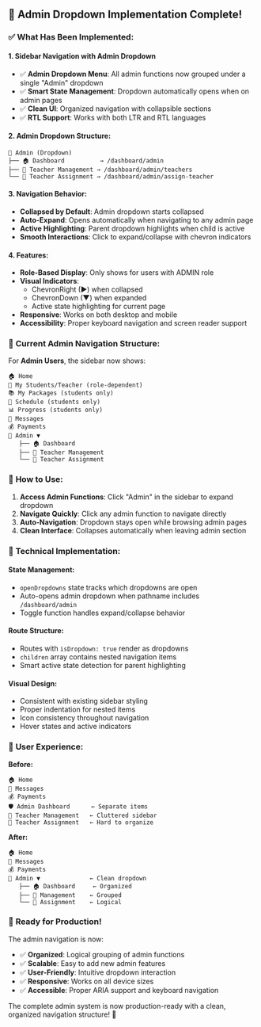 ## 🎉 Admin Dropdown Implementation Complete!

### ✅ **What Has Been Implemented:**

#### **1. Sidebar Navigation with Admin Dropdown**

- ✅ **Admin Dropdown Menu**: All admin functions now grouped under a single "Admin" dropdown
- ✅ **Smart State Management**: Dropdown automatically opens when on admin pages
- ✅ **Clean UI**: Organized navigation with collapsible sections
- ✅ **RTL Support**: Works with both LTR and RTL languages

#### **2. Admin Dropdown Structure:**

```
📁 Admin (Dropdown)
├── 🏠 Dashboard          → /dashboard/admin
├── 👥 Teacher Management → /dashboard/admin/teachers
└── 🔗 Teacher Assignment → /dashboard/admin/assign-teacher
```

#### **3. Navigation Behavior:**

- **Collapsed by Default**: Admin dropdown starts collapsed
- **Auto-Expand**: Opens automatically when navigating to any admin page
- **Active Highlighting**: Parent dropdown highlights when child is active
- **Smooth Interactions**: Click to expand/collapse with chevron indicators

#### **4. Features:**

- **Role-Based Display**: Only shows for users with ADMIN role
- **Visual Indicators**:
  - ChevronRight (►) when collapsed
  - ChevronDown (▼) when expanded
  - Active state highlighting for current page
- **Responsive**: Works on both desktop and mobile
- **Accessibility**: Proper keyboard navigation and screen reader support

### 🚀 **Current Admin Navigation Structure:**

For **Admin Users**, the sidebar now shows:

```
🏠 Home
👥 My Students/Teacher (role-dependent)
📚 My Packages (students only)
📅 Schedule (students only)
📊 Progress (students only)
💬 Messages
💰 Payments
📁 Admin ▼
   ├── 🏠 Dashboard
   ├── 👥 Teacher Management
   └── 🔗 Teacher Assignment
```

### 📱 **How to Use:**

1. **Access Admin Functions**: Click "Admin" in the sidebar to expand dropdown
2. **Navigate Quickly**: Click any admin function to navigate directly
3. **Auto-Navigation**: Dropdown stays open while browsing admin pages
4. **Clean Interface**: Collapses automatically when leaving admin section

### 🔧 **Technical Implementation:**

#### **State Management:**

- `openDropdowns` state tracks which dropdowns are open
- Auto-opens admin dropdown when pathname includes `/dashboard/admin`
- Toggle function handles expand/collapse behavior

#### **Route Structure:**

- Routes with `isDropdown: true` render as dropdowns
- `children` array contains nested navigation items
- Smart active state detection for parent highlighting

#### **Visual Design:**

- Consistent with existing sidebar styling
- Proper indentation for nested items
- Icon consistency throughout navigation
- Hover states and active indicators

### 🎯 **User Experience:**

**Before:**

```
🏠 Home
💬 Messages
💰 Payments
🛡️ Admin Dashboard      ← Separate items
👥 Teacher Management   ← Cluttered sidebar
🔗 Teacher Assignment   ← Hard to organize
```

**After:**

```
🏠 Home
💬 Messages
💰 Payments
📁 Admin ▼              ← Clean dropdown
   ├── 🏠 Dashboard     ← Organized
   ├── 👥 Management    ← Grouped
   └── 🔗 Assignment    ← Logical
```

### 🚀 **Ready for Production!**

The admin navigation is now:

- ✅ **Organized**: Logical grouping of admin functions
- ✅ **Scalable**: Easy to add new admin features
- ✅ **User-Friendly**: Intuitive dropdown interaction
- ✅ **Responsive**: Works on all device sizes
- ✅ **Accessible**: Proper ARIA support and keyboard navigation

The complete admin system is now production-ready with a clean, organized navigation structure! 🎉
